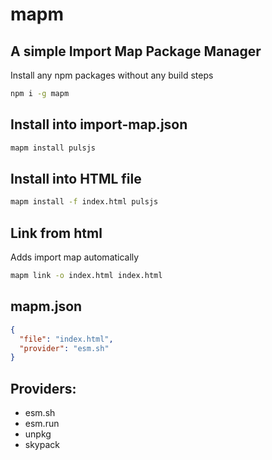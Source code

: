 # mapm
## A simple Import Map Package Manager
Install any npm packages without any build steps

```bash
npm i -g mapm
```

## Install into import-map.json
```bash
mapm install pulsjs
```

## Install into HTML file
```bash
mapm install -f index.html pulsjs
```

## Link from html
Adds import map automatically
```bash
mapm link -o index.html index.html
```

## mapm.json
```json
{
  "file": "index.html",
  "provider": "esm.sh"
}
```

## Providers:
- esm.sh
- esm.run
- unpkg
- skypack